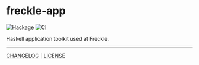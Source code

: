 # freckle-app

[![Hackage](https://img.shields.io/hackage/v/freckle-app.svg?style=flat)](https://hackage.haskell.org/package/freckle-app)
[![CI](https://github.com/freckle/freckle-app/actions/workflows/ci.yml/badge.svg)](https://github.com/freckle/freckle-app/actions/workflows/ci.yml)

Haskell application toolkit used at Freckle.

---

[CHANGELOG](./CHANGELOG.md) | [LICENSE](./LICENSE)
